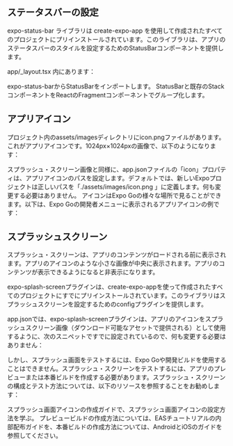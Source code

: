 ## ステータスバーの設定
expo-status-bar ライブラリは create-expo-app を使用して作成されたすべてのプロジェクトにプリインストールされています。このライブラリは、アプリのステータスバーのスタイルを設定するためのStatusBarコンポーネントを提供します。

app/_layout.tsx 内にあります：

expo-status-barからStatusBarをインポートします。
StatusBarと既存のStackコンポーネントをReactのFragmentコンポーネントでグループ化します。

## アプリアイコン
プロジェクト内のassets/imagesディレクトリにicon.pngファイルがあります。これがアプリアイコンです。1024px×1024pxの画像で、以下のようになります：

スプラッシュ・スクリーン画像と同様に、app.jsonファイルの「icon」プロパティは、アプリアイコンのパスを設定します。デフォルトでは、新しいExpoプロジェクトは正しいパスを「./assets/images/icon.png 」に定義します。何も変更する必要はありません。
アイコンはExpo Goの様々な場所で見ることができます。以下は、Expo Goの開発者メニューに表示されるアプリアイコンの例です：

## スプラッシュスクリーン
スプラッシュ・スクリーンは、アプリのコンテンツがロードされる前に表示されます。アプリのアイコンのような小さな画像が中央に表示されます。アプリのコンテンツが表示できるようになると非表示になります。

expo-splash-screenプラグインは、create-expo-appを使って作成されたすべてのプロジェクトにすでにプリインストールされています。このライブラリはスプラッシュスクリーンを設定するためのconfigプラグインを提供します。

app.jsonでは、expo-splash-screenプラグインは、アプリのアイコンをスプラッシュスクリーン画像（ダウンロード可能なアセットで提供される）として使用するように、次のスニペットですでに設定されているので、何も変更する必要はありません：

しかし、スプラッシュ画面をテストするには、Expo Goや開発ビルドを使用することはできません。スプラッシュ・スクリーンをテストするには、アプリのプレビューまたは本番ビルドを作成する必要があります。スプラッシュ・スクリーンの構成とテスト方法については、以下のリソースを参照することをお勧めします：

スプラッシュ画面アイコンの作成ガイドで、スプラッシュ画面アイコンの設定方法を学ぶ。
プレビュービルドの作成方法については、EASチュートリアルの内部配布ガイドを、本番ビルドの作成方法については、AndroidとiOSのガイドを参照してください。

